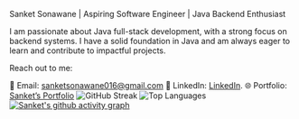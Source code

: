

Sanket Sonawane | Aspiring Software Engineer | Java Backend Enthusiast

I am passionate about Java full-stack development, with a strong focus on backend systems. I have a solid foundation in Java and am always eager to learn and contribute to impactful projects.

Reach out to me:

📧 Email: sanketsonawane016@gmail.com
💼 LinkedIn: [LinkedIn](https://www.linkedin.com/in/sanket-sonawane-74a873253?utm_source=share&utm_campaign=share_via&utm_content=profile&utm_medium=android_app).
🌐 Portfolio: [Sanket’s Portfolio](https://showcase.talenlio.com/w/Resume-52744)
![GitHub Streak](https://streak-stats.demolab.com/?user=Sanket2321&theme=dark)
![Top Languages](https://github-readme-stats.vercel.app/api/top-langs/?username=Sanket2321)
[![Sanket's github activity graph](https://github-readme-activity-graph.vercel.app/graph?username=Sanket2321)](https://github.com/Sanket2321/github-readme-activity-graph)














